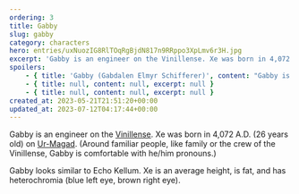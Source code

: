 ```yaml
---
ordering: 3
title: Gabby
slug: gabby
category: characters
hero: entries/uxNuozIG8RlTOqRgBjdN817n9RRppo3XpLmv6r3H.jpg
excerpt: 'Gabby is an engineer on the Vinillense. Xe was born in 4,072 A.D. (26 years old) on Ur-Magad. (Aroun...'
spoilers:
    - { title: 'Gabby (Gabdalen Elmyr Schifferer)', content: "Gabby is an engineer on the [Vinillense](/category/spaceships/vinillense). Xe was born in 4,072 A.D. (26 years old) on [Ur-Magad](/category/planets-cities/ur-magad). Around familiar people, like family or the crew of the Vinillense, Gabby is comfortable with he/him pronouns. Gabby is married to [Yanza](/category/characters/yanza).\r\n\r\nGabby looks similar to Echo Kellum. Xe is an average height, is fat, and has heterochromia (blue left eye, brown right eye).\r\n\r\n**Pronunciation:**\r\n- gab’ duh len\r\n- ell meer’\r\n- she’ fur er", excerpt: 'Gabby is an engineer on the Vinillense. Xe was born in 4,072 A.D. (26 years old) on Ur-Magad. Around...' }
    - { title: null, content: null, excerpt: null }
    - { title: null, content: null, excerpt: null }
created_at: 2023-05-21T21:51:20+00:00
updated_at: 2023-07-12T04:17:44+00:00
---
```

Gabby is an engineer on the [Vinillense](/category/spaceships/vinillense). Xe was born in 4,072 A.D. (26 years old) on [Ur-Magad](/category/planets-cities/ur-magad). (Around familiar people, like family or the crew of the Vinillense, Gabby is comfortable with he/him pronouns.)

Gabby looks similar to Echo Kellum. Xe is an average height, is fat, and has heterochromia (blue left eye, brown right eye).